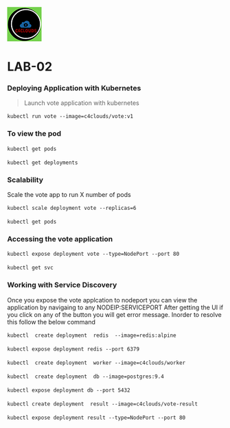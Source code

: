 <img src="images/c4logo.png">

**LAB-02**
=======================================================================================================================================
### Deploying Application with Kubernetes
> Launch vote application with kubernetes
```
kubectl run vote --image=c4clouds/vote:v1
```

### To view the pod
```
kubectl get pods

kubectl get deployments
```

### Scalability
Scale the vote app to run X number of pods

```
kubectl scale deployment vote --replicas=6

kubectl get pods
```

### Accessing the vote application 
```
kubectl expose deployment vote --type=NodePort --port 80

kubectl get svc
```

### Working with Service Discovery

Once you expose the vote applcation to nodeport you can view the application by navigaing to any NODEIP:SERVICEPORT
After getting the UI if you click on any of the button you will get error message. Inorder to resolve this follow the below command

```
kubectl  create deployment  redis  --image=redis:alpine

kubectl expose deployment redis --port 6379

kubectl  create deployment  worker --image=c4clouds/worker

kubectl  create deployment  db --image=postgres:9.4

kubectl expose deployment db --port 5432

kubectl create deployment  result --image=c4clouds/vote-result

kubectl expose deployment result --type=NodePort --port 80
```

